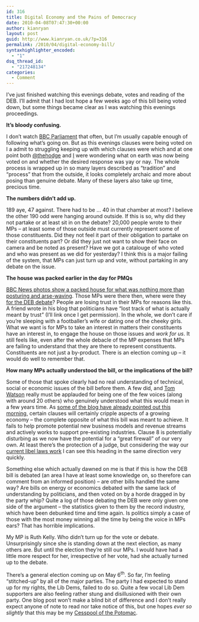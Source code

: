 ```yaml
---
id: 316
title: Digital Economy and the Pains of Democracy
date: 2010-04-08T07:47:30+00:00
author: kianryan
layout: post
guid: http://www.kianryan.co.uk/?p=316
permalink: /2010/04/digital-economy-bill/
syntaxhighlighter_encoded:
  - "1"
dsq_thread_id:
  - "217248134"
categories:
  - Comment
---
```

I’ve just finished watching this evenings debate, votes and reading of the DEB. I’ll admit that I had lost hope a few weeks ago of this bill being voted down, but some things became clear as I was watching this evenings proceedings.

**It’s bloody confusing.**

I don’t watch [BBC Parliament](http://www.bbc.co.uk/iplayer/playlive/bbc_parliament/) that often, but I’m usually capable enough of following what’s going on. But as this evenings clauses were being voted on I a admit to struggling keeping up with which clauses were which and at one point both [@thehodge](http://twitter.com/Thehodge/status/11789111571) and [I](http://twitter.com/kianryan/status/11789160485) were wondering what on earth was now being voted on and whether the desired response was yay or nay. The whole process is wrapped up in so many layers described as “tradition” and “process” that from the outside, it looks completely archaic and more about posing than genuine debate. Many of these layers also take up time, precious time.

**The numbers didn’t add up.**

189 aye, 47 against. There had to be … 40 in that chamber at most? I believe the other 190 odd were hanging around outside. If this is so, why did they not partake or at least sit in on the debate? 20,000 people wrote to their MPs – at least some of those outside must currently represent some of those constituents. Did they not feel it part of their obligation to partake on their constituents part? Or did they just not want to show their face on camera and be noted as present? Have we got a catalouge of who voted and who was present as we did for yesterday? I think this is a major failing of the system, that MPs can just turn up and vote, without partaking in any debate on the issue.

**The house was packed earlier in the day for PMQs**

[BBC News photos show a packed house for what was nothing more than posturing and arse-waving](http://news.bbc.co.uk/1/hi/uk_politics/election_2010/8606332.stm). Those MPs were there then, where were they [for the DEB debate](http://debillitated.heroku.com/)? People are losing trust in their MPs for reasons like this. A friend wrote in his blog that politicians have “lost track of what is actually meant by trust” (I’ll link once I get permission). In the whole, we don’t care if you’re sleeping with a footballer’s wife or dating one of the cheeky girls. What we want is for MPs to take an interest in matters their constituents have an interest in, to engage the house on those issues and _work for us_. It still feels like, even after the whole debacle of the MP expenses that MPs are failing to understand that they are there to represent constituents. Constituents are not just a by-product. There is an election coming up – it would do well to remember that.

**How many MPs actually understood the bill, or the implications of the bill?**

Some of those that spoke clearly had no real understanding of technical, social or economic issues of the bill before them. A few did, and [Tom Watson](http://www.tom-watson.co.uk/) really must be applauded for being one of the few voices (along with around 20 others) who genuinely understood what this would mean in a few years time. As [some of the blog have already pointed out this morning](http://eu.techcrunch.com/2010/04/08/doublethink-the-digital-economy-bill-against-the-digital-economy/), certain clauses will certainly cripple aspects of a growing economy – the complete opposite of what this bill was meant to achieve. It fails to help promote potential new business models and revenue streams and actively works to support pre-existing industries. Clause 8 is potentially disturbing as we now have the potential for a “great firewall” of our very own. At least there’s the protection of a judge, but considering the way our [current libel laws work](http://www.guardian.co.uk/technology/2006/aug/31/news.politicsandthemedia) I can see this heading in the same direction very quickly.

Something else which actually dawned on me is that if this is how the DEB bill is debated (an area I have at least some knowledge on, so therefore can comment from an informed position) – are other bills handled the same way? Are bills on energy or economics debated with the same lack of understanding by politicians, and then voted on by a horde dragged in by the party whip? Quite a log of those debating the DEB were only given one side of the argument – the statistics given to them by the record industry, which have been debunked time and time again. Is politics simply a case of those with the most money winning all the time by being the voice in MPs ears? That has horrible implications.

My MP is Ruth Kelly. Who didn’t turn up for the vote or debate. Unsurprisingly since she is standing down at the next election, as many others are. But until the election they’re still our MPs. I would have had a little more respect for her, irrespective of her vote, had she actually turned up to the debate.

There’s a general election coming up on May 6<sup>th</sup>. So far, I’m feeling “stitched-up” by all of the major parties. The party I had expected to stand up for my rights, the Lib Dems, failed to do so. Quite a few vocal Lib Dem supporters are also feeling rather stung and disillusioned with their own party. One blog post won’t make a blind bit of difference and I don’t really expect anyone of note to read nor take notice of this, but one hopes _ever so slightly_ that this may be my [Cesspool of the Potomac](http://en.wikipedia.org/wiki/Mr._Lisa_Goes_to_Washington).